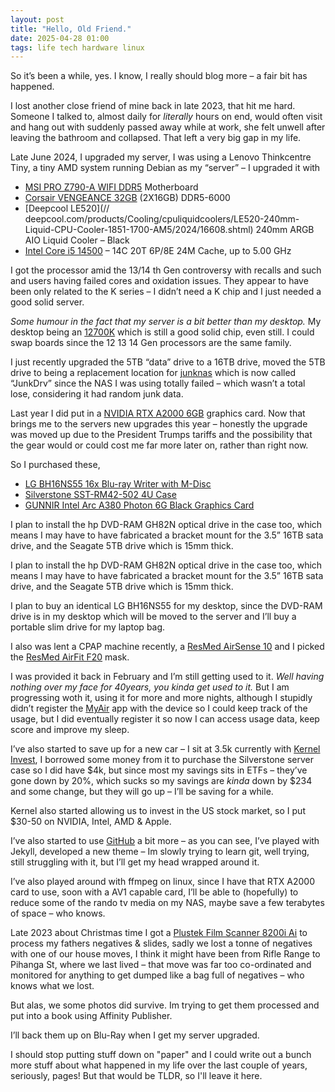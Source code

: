 ```yaml
---
layout: post
title: "Hello, Old Friend."
date: 2025-04-28 01:00
tags: life tech hardware linux
---
```


So it’s been a while, yes. I know, I really should blog more – a fair bit has happened.

I lost another close friend of mine back in late 2023, that hit me hard. Someone I talked to, almost daily for *literally* hours on end, would often visit and hang out with suddenly passed away while at work, she felt unwell after leaving the bathroom and collapsed. That left a very big gap in my life.

Late June 2024, I upgraded my server, I was using a Lenovo Thinkcentre Tiny, a tiny AMD system running Debian as my “server” – I upgraded it with 

- [MSI PRO Z790-A WIFI DDR5](//msi.com/Motherboard/PRO-Z790-A-WIFI/Overview) Motherboard
- [Corsair VENGEANCE 32GB](//computerlounge.co.nz/products/corsair-cmk32gx5m2e6000c36w-vengeance-32gb-2x16gb-ddr5-6000-cl36-white-memory) (2X16GB) DDR5-6000
- [Deepcool LE520](// deepcool.com/products/Cooling/cpuliquidcoolers/LE520-240mm-Liquid-CPU-Cooler-1851-1700-AM5/2024/16608.shtml) 240mm ARGB AIO Liquid Cooler – Black
- [Intel Core i5 14500](//intel.com/content/www/us/en/products/sku/236784/intel-core-i5-processor-14500-24m-cache-up-to-5-00-ghz/specifications.html) – 14C 20T 6P/8E 24M Cache, up to 5.00 GHz

I got the processor amid the 13/14 th Gen controversy with recalls and such and users having failed cores and oxidation issues. They appear to have been only related to the K series – I didn’t need a K chip and I just needed a good solid server. 

*Some humour in the fact that my server is a bit better than my desktop.* My desktop being an [12700K](//intel.com/content/www/us/en/products/sku/134594/intel-core-i712700k-processor-25m-cache-up-to-5-00-ghz/specifications.html) which is still a good solid chip, even still. I could swap boards since the 12 13 14 Gen processors are the same family.

I just recently upgraded the 5TB “data” drive to a 16TB drive, moved the 5TB drive to being a replacement location for [junknas](http://junknas.download) which is now called “JunkDrv” since the NAS I was using totally failed – which wasn’t a total lose, considering it had random junk data. 

Last year I did put in a [NVIDIA RTX A2000 6GB](//nvidia.com/en-us/design-visualization/rtx-a2000/) graphics card. 
Now that brings me to the servers new upgrades this year – honestly the upgrade was moved up due to the President Trumps tariffs and the possibility that the gear would or could cost me far more later on, rather than right now.

So I purchased these,

- [LG BH16NS55 16x Blu-ray Writer with M-Disc](https://hitachi-lg.com/en/products/data.view/?v=26)
- [Silverstone SST-RM42-502 4U Case](//www.silverstonetek.com/en/product/info/server-nas/RM42-502/)
- [GUNNIR Intel Arc A380 Photon 6G Black Graphics Card](//en.gunnir.com/Product/GUNNIR-Intel-Arc-A380-Index-6G.html)

I plan to install the hp DVD-RAM GH82N optical drive in the case too, which means I may have to have fabricated a bracket mount for the 3.5” 16TB sata drive, and the Seagate 5TB drive which is 15mm thick.

I plan to install the hp DVD-RAM GH82N optical drive in the case too, which means I may have to have fabricated a bracket mount for the 3.5” 16TB sata drive, and the Seagate 5TB drive which is 15mm thick.

I plan to buy an identical LG BH16NS55 for my desktop, since the DVD-RAM drive is in my desktop which will be moved to the server and I’ll buy a portable slim drive for my laptop bag.

I also was lent a CPAP machine recently, a [ResMed AirSense 10](//resmed.com/en-us/products/cpap/machines/airsense-10/) and I picked the [ResMed AirFit F20](//resmed.com/en-us/products/cpap/masks/airfit-f20/) mask.

I was provided it back in February and I’m still getting used to it. *Well having nothing over my face for 40years, you kinda get used to it.* But I am progressing woth it, using it for more and more nights, although I stupidly didn’t register the [MyAir](//myair.resmed.com/) app with the device so I could keep track of the usage, but I did eventually register it so now I can access usage data, keep score and improve my sleep.

I’ve also started to save up for a new car – I sit at 3.5k currently with [Kernel Invest](//kernelwealth.co.nz), I borrowed some money from it to purchase the Silverstone server case so I did have $4k, but since most my savings sits in ETFs – they’ve gone down by 20%, which sucks so my savings are *kinda* down by $234 and some change, but they will go up – I’ll be saving for a while.

Kernel also started allowing us to invest in the US stock market, so I put $30-50 on NVIDIA, Intel, AMD & Apple.

I’ve also started to use [GitHub](//github.com/t94xr) a bit more – as you can see, I’ve played with Jekyll, developed a new theme – Im slowly trying to learn git, well trying, still struggling with it, but I’ll get my head wrapped around it.

I’ve also played around with ffmpeg on linux, since I have that RTX A2000 card to use, soon with a AV1 capable card, I’ll be able to (hopefully) to reduce some of the rando tv media on my NAS, maybe save a few terabytes of space – who knows.

Late 2023 about Christmas time I got a [Plustek Film Scanner 8200i Ai](//www.digidirect.com.au/plustek-film-scanner-8200i-ai) to process my fathers negatives & slides, sadly we lost a tonne of negatives with one of our house moves, I think it might have been from Rifle Range to Pihanga St, where we last lived – that move was far too co-ordinated and monitored for anything to get dumped like a bag full of negatives – who knows what we lost.

But alas, we some photos did survive. Im trying to get them processed and put into a book using Affinity Publisher.

I’ll back them up on Blu-Ray when I get my server upgraded.

I should stop putting stuff down on "paper" and I could write out a bunch more stuff about what happened in my life over the last couple of years, seriously, pages! But that would be TLDR, so I'll leave it here. 